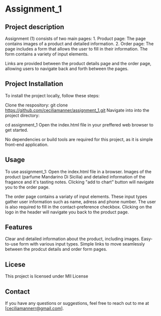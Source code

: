 # Assignment_1

## Project description
Assignment (1) consists of two main pages: 
    1. Product page: 
    The page contains images of a product and  detailed information. 
    2. Order page:
    The page includes a form that allows the user to fill in their information. The form contains a variety of input elements. 

Links are provided between the product details page and the order page, allowing users to navigate back and forth between the pages.

## Project Installation 
To install the project locally, follow these steps:

Clone the respository:
git clone https://github.com/ceciliamanner/assignment_1.git 
Navigate into into the project directory:

cd assignment_1 
Open the index.html file in your preffered web browser to get started.

No dependencies or build tools are required for this project, as it is simple front-end application. 

## Usage
To use assignment_1:
Open the index.html file in a browser. 
Images of the product (parfume Mandarino Di Sicilia) and detailed information of the fragance and it's tasting notes. Clicking "add to chart" button will navigate you to the order page. 

The order page contains a variaty of input elements. These input types gather user information such as name, adress and phone number. The user is also required to fill in the contact-preference checkbox. Clicking on the logo in the header will navigate you back to the product page. 

## Features 
Clear and detailed information about the product, including images. 
Easy-to-use form with various input types.
Simple links to move seamlessly between the prodcut details and order form pages. 

## Licese
This project is licensed under MII License 

## Contact 
If you have any questions or suggestions, feel free to reach out to me at [ceciliamannerr@gmail.com].

